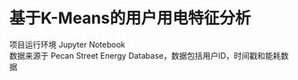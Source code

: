 # 基于K-Means的用户用电特征分析 #
项目运行环境 Jupyter Notebook  
数据来源于 Pecan Street Energy Database，数据包括用户ID，时间戳和能耗数据
